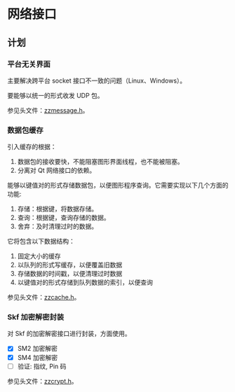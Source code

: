 # 网络接口

## 计划

### 平台无关界面

主要解决跨平台 socket 接口不一致的问题（Linux、Windows）。

要能够以统一的形式收发 UDP 包。

参见头文件：[zzmessage.h](include/zzutil/zzmessage.h)。

### 数据包缓存

引入缓存的根据：

1. 数据包的接收要快，不能阻塞图形界面线程，也不能被阻塞。
2. 分离对 Qt 网络接口的依赖。

能够以键值对的形式存储数据包，以便图形程序查询。它需要实现以下几个方面的功能:

1. 存储：根据键，将数据存储。
2. 查询：根据键，查询存储的数据。
3. 舍弃：及时清理过时的数据。

它将包含以下数据结构：

1. 固定大小的缓存
2. 以队列的形式写缓存，以便覆盖旧数据
3. 存储数据的时间戳，以便清理过时数据
4. 以键值对的形式存储到队列数据的索引，以便查询

参见头文件：[zzcache.h](include/zzutil/zzcache.h)。

### Skf 加密解密封装

对 Skf 的加密解密接口进行封装，方面使用。

-[x] SM2 加密解密
-[x] SM4 加密解密
-[ ] 验证: 指纹, Pin 码

参见头文件：[zzcrypt.h](include/zzutil/zzcrypt.h)。

